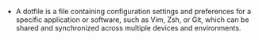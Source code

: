 - A dotfile is a file containing configuration settings and preferences for a specific application or software, such as Vim, Zsh, or Git, which can be shared and synchronized across multiple devices and environments.